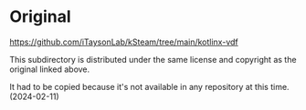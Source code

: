 # Original

https://github.com/iTaysonLab/kSteam/tree/main/kotlinx-vdf

This subdirectory is distributed under the same license and copyright as the original linked above.

It had to be copied because it's not available in any repository at this time. (2024-02-11)
